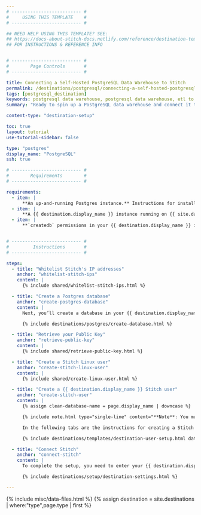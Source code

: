 ```yaml
---
# -------------------------- #
#     USING THIS TEMPLATE    #
# -------------------------- #

## NEED HELP USING THIS TEMPLATE? SEE:
## https://docs-about-stitch-docs.netlify.com/reference/destination-templates/destination-setup/
## FOR INSTRUCTIONS & REFERENCE INFO


# -------------------------- #
#        Page Controls       #
# -------------------------- #

title: Connecting a Self-Hosted PostgreSQL Data Warehouse to Stitch
permalink: /destinations/postgresql/connecting-a-self-hosted-postgresql-data-warehouse-to-stitch
tags: [postgresql_destination]
keywords: postgresql data warehouse, postgresql data warehouse, etl to postgres, postgres etl, postgresql etl
summary: "Ready to spin up a PostgreSQL data warehouse and connect it to Stitch? This step-by-step tutorial will walk you through every part of the process."

content-type: "destination-setup"

toc: true
layout: tutorial
use-tutorial-sidebar: false

type: "postgres"
display_name: "PostgreSQL"
ssh: true

# -------------------------- #
#        Requirements        #
# -------------------------- #

requirements:
  - item: |
      **An up-and-running Postgres instance.** Instructions for installing {{ destination.display_name }} and creating an initial database are outside the scope of this tutorial; our instructions assume that you have a {{ destination.display_name }} instance up and running. For help installing and getting started with {{ destination.display_name }}, refer to the [Postgres documentation](https://www.postgresql.org/docs/).
  - item: |
      **A {{ destination.display_name }} instance running on {{ site.data.destinations.reference[destination.type]stitch-details-info.supported-versions }} or above.** While this isn't something that Stitch strictly enforces, we recommend keeping your [version current as a best practice](http://www.postgresql.org/support/versioning/).
  - item: |
      **`createdb` permissions in your {{ destination.display_name }} instance.** This is required to create a database for Stitch.


# -------------------------- #
#         Instructions       #
# -------------------------- #

steps:
  - title: "Whitelist Stitch's IP addresses"
    anchor: "whitelist-stitch-ips"
    content: |
      {% include shared/whitelist-stitch-ips.html %}

  - title: "Create a Postgres database"
    anchor: "create-postgres-database"
    content: |
      Next, you’ll create a database in your {{ destination.display_name }} instance for Stitch. This is where data replicated by Stitch will be stored.

      {% include destinations/postgres/create-database.html %}

  - title: "Retrieve your Public Key"
    anchor: "retrieve-public-key"
    content: |
      {% include shared/retrieve-public-key.html %}

  - title: "Create a Stitch Linux user"
    anchor: "create-stitch-linux-user"
    content: |
      {% include shared/create-linux-user.html %}

  - title: "Create a {{ destination.display_name }} Stitch user"
    anchor: "create-stitch-user"
    content: |
      {% assign clean-database-name = page.display_name | downcase %}

      {% include note.html type="single-line" content="**Note**: You must have superuser privileges or the ability to create a user and grant privileges to complete this step." %}

      In the following tabs are the instructions for creating a Stitch {{ destination.display_name }} database user and explanations for the permissions Stitch requires.

      {% include destinations/templates/destination-user-setup.html database-type=clean-database-name %}

  - title: "Connect Stitch"
    anchor: "connect-stitch"
    content: |
      To complete the setup, you need to enter your {{ destination.display_name }} connection details into the {{ app.page-names.dw-settings }} page in Stitch.

      {% include destinations/setup/destination-settings.html %}

---
```

{% include misc/data-files.html %}
{% assign destination = site.destinations | where:"type",page.type | first %}